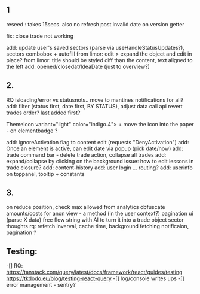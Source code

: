 ## 1
reseed : takes 15secs. also no refresh post
invalid date on version getter

fix: close trade not working

add: update user's saved sectors (parse via useHandleStatusUpdates?), sectors combobox +  autofill
from limor: edit > expand the object and edit in place?
from limor: title should be styled diff than the content, text aligned to the left
add: opened/closedat/IdeaDate (just to overview?)

## 2.
RQ isloading/error vs statusnots.. move to mantines notifications for all?
add: filter (status first, date first, BY STATUS), adjust data call api
revert trades order? last added first?

ThemeIcon variant="light" color="indigo.4"> + move the icon into the paper - on elementbadge  ?

add: ignoreActivation flag to content edit (requests "DenyActivation")
add: Once an element is active, can edit date via popup (pick date/now) 
add: trade command bar - delete trade action, collapse all trades 
add: expand/collapse by clicking on the background
issue: how to edit lessons in trade closure?
add: content-history
add: user login ... routing?
add: userinfo on toppanel, tooltip + constants

## 3.
on reduce position, check max allowed from analytics
obfuscate amounts/costs for anon view - a method (in the user context?)
pagination ui (parse X data)
free flow string with AI to turn it into a trade object
sector thoughts
rq: refetch inverval, cache time, background fetching notificaion, pagination ?

## Testing:
 -[] RQ: https://tanstack.com/query/latest/docs/framework/react/guides/testing
        https://tkdodo.eu/blog/testing-react-query
 -[] log/console writes ups
 -[] error management - sentry? 